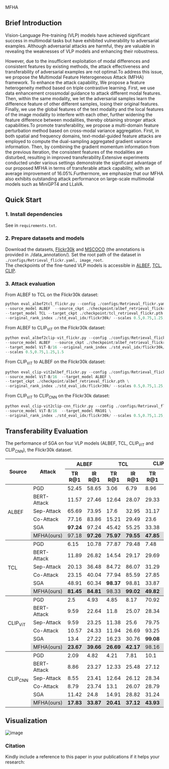 MFHA



## Brief Introduction
Vision-Language Pre-training (VLP) models have achieved significant success in multimodal tasks but have exhibited vulnerability to adversarial examples. Although adversarial attacks are harmful, they are valuable in revealing the weaknesses of VLP models and enhancing their robustness. 

However, due to the insufficient exploitation of modal differences and consistent features by existing methods, the attack effectiveness and transferability of adversarial examples are not optimal.To address this issue, we propose the Multimodal Feature Heterogeneous Attack (MFHA) framework. To enhance the attack capability, We propose a feature heterogeneity method based on triple contrastive learning. First, we use data enhancement crossmodal guidance to attack different modal features. Then, within the same modality, we let the adversarial samples learn the difference feature of other different samples, losing their original  features. Finally, we use the global features of the text modality and the local features of the image modality to interfere with each other, further widening the feature difference between modalities, thereby obtaining stronger attack capabilities.To promote transferability, we propose a multi-domain feature perturbation method based on cross-modal variance aggregation. First, in both spatial and frequency domains, text-modal-guided feature attacks are employed to compute the dual-sampling aggregated gradient variance information. Then, by combining the gradient momentum information from the previous iteration, the consistent features of the modalities are disturbed, resulting in improved transferability.Extensive experiments conducted under various settings demonstrate the significant advantage of our proposed MFHA in terms of transferable attack capability, with an average improvement of 16.05\%.Furthermore, we emphasize that our MFHA also exhibits outstanding attack performance on large-scale multimodal models such as MiniGPT4 and LLaVA.

## Quick Start 
### 1. Install dependencies
See in `requirements.txt`.

### 2. Prepare datasets and models
Download the datasets, [Flickr30k](https://shannon.cs.illinois.edu/DenotationGraph/) and [MSCOCO](https://cocodataset.org/#home) (the annotations is provided in ./data_annotation/). Set the root path of the dataset in `./configs/Retrieval_flickr.yaml, image_root`.  
The checkpoints of the fine-tuned VLP models is accessible in [ALBEF](https://github.com/salesforce/ALBEF), [TCL](https://github.com/uta-smile/TCL), [CLIP](https://huggingface.co/openai/clip-vit-base-patch16).

### 3. Attack evaluation
From ALBEF to TCL on the Flickr30k dataset:
```python
python eval_albef2tcl_flickr.py --config ./configs/Retrieval_flickr.yaml \
--source_model ALBEF  --source_ckpt ./checkpoint/albef_retrieval_flickr.pth \
--target_model TCL --target_ckpt ./checkpoint/tcl_retrieval_flickr.pth \
--original_rank_index ./std_eval_idx/flickr30k/ --scales 0.5,0.75,1.25,1.5
```

From ALBEF to CLIP<sub>ViT</sub> on the Flickr30k dataset:
```python
python eval_albef2clip-vit_flickr.py --config ./configs/Retrieval_flickr.yaml \
--source_model ALBEF  --source_ckpt ./checkpoint/albef_retrieval_flickr.pth \
--target_model ViT-B/16 --original_rank_index ./std_eval_idx/flickr30k/ \
--scales 0.5,0.75,1.25,1.5
```

From CLIP<sub>ViT</sub> to ALBEF on the Flickr30k dataset:
```python
python eval_clip-vit2albef_flickr.py --config ./configs/Retrieval_flickr.yaml \
--source_model ViT-B/16  --target_model ALBEF \
--target_ckpt ./checkpoint/albef_retrieval_flickr.pth \
--original_rank_index ./std_eval_idx/flickr30k/ --scales 0.5,0.75,1.25,1.5
```

From CLIP<sub>ViT</sub> to CLIP<sub>CNN</sub> on the Flickr30k dataset:
```python
python eval_clip-vit2clip-cnn_flickr.py --config ./configs/Retrieval_flickr.yaml \
--source_model ViT-B/16  --target_model RN101 \
--original_rank_index ./std_eval_idx/flickr30k/ --scales 0.5,0.75,1.25,1.5
```


## Transferability Evaluation
The performance of SGA on four VLP models (ALBEF, TCL, CLIP<sub>ViT</sub> and CLIP<sub>CNN</sub>), the Flickr30k dataset.

<table style="border-collapse: collapse; width: 100%;"> <thead> <tr><th rowspan="2">Source</th><th rowspan="2">Attack</th><th colspan="2">ALBEF</th><th colspan="2">TCL</th><th colspan="2">CLIP<sub>ViT</sub></th><th colspan="2">CLIP<sub>CNN</sub></th></tr> <tr><th>TR R@1</th><th>IR R@1</th><th>TR R@1</th><th>IR R@1</th><th>TR R@1</th><th>IR R@1</th><th>TR R@1</th><th>IR R@1</th></tr> </thead> <tbody> <!-- ALBEF --> <tr><td rowspan="6">ALBEF</td><td>PGD</td><td>52.45</td><td>58.65</td><td>3.06</td><td>6.79</td><td>8.96</td><td>13.21</td><td>10.34</td><td>14.65</td></tr> <tr><td>BERT-Attack</td><td>11.57</td><td>27.46</td><td>12.64</td><td>28.07</td><td>29.33</td><td>43.17</td><td>32.69</td><td>46.11</td></tr> <tr><td>Sep-Attack</td><td>65.69</td><td>73.95</td><td>17.6</td><td>32.95</td><td>31.17</td><td>45.23</td><td>32.82</td><td>45.49</td></tr> <tr><td>Co-Attack</td><td>77.16</td><td>83.86</td><td>15.21</td><td>29.49</td><td>23.6</td><td>36.48</td><td>25.12</td><td>38.89</td></tr> <tr><td>SGA</td><td><strong>97.24</strong></td><td>97.24</td><td>45.42</td><td>55.25</td><td>33.38</td><td>44.16</td><td>34.93</td><td>46.57</td></tr> <tr style="background-color: #DDDDDD;"><td>MFHA(ours)</td><td>97.18</td><td><strong>97.26</strong></td><td><strong>75.97</strong></td><td><strong>79.55</strong></td><td><strong>47.85</strong></td><td><strong>59.86</strong></td><td><strong>54.32</strong></td><td><strong>66.53</strong></td></tr> </tbody> <tbody> <!-- TCL --> <tr><td rowspan="6">TCL</td><td>PGD</td><td>6.15</td><td>10.78</td><td>77.87</td><td>79.48</td><td>7.48</td><td>13.72</td><td>10.34</td><td>15.33</td></tr> <tr><td>BERT-Attack</td><td>11.89</td><td>26.82</td><td>14.54</td><td>29.17</td><td>29.69</td><td>44.49</td><td>33.46</td><td>46.07</td></tr> <tr><td>Sep-Attack</td><td>20.13</td><td>36.48</td><td>84.72</td><td>86.07</td><td>31.29</td><td>44.65</td><td>33.33</td><td>45.8</td></tr> <tr><td>Co-Attack</td><td>23.15</td><td>40.04</td><td>77.94</td><td>85.59</td><td>27.85</td><td>41.19</td><td>30.74</td><td>44.11</td></tr> <tr><td>SGA</td><td>48.91</td><td>60.34</td><td><strong>98.37</strong></td><td>98.81</td><td>33.87</td><td>44.88</td><td>37.74</td><td>48.3</td></tr> <tr style="background-color: #DDDDDD;"><td>MFHA(ours)</td><td><strong>81.45</strong></td><td><strong>84.81</strong></td><td>98.33</td><td><strong>99.02</strong></td><td><strong>49.82</strong></td><td><strong>61.44</strong></td><td><strong>54.11</strong></td><td><strong>66.72</strong></td></tr> </tbody> <tbody> <!-- CLIP ViT --> <tr><td rowspan="6">CLIP<sub>ViT</sub></td><td>PGD</td><td>2.5</td><td>4.93</td><td>4.85</td><td>8.17</td><td>70.92</td><td>78.61</td><td>5.36</td><td>8.44</td></tr> <tr><td>BERT-Attack</td><td>9.59</td><td>22.64</td><td>11.8</td><td>25.07</td><td>28.34</td><td>39.08</td><td>30.4</td><td>37.43</td></tr> <tr><td>Sep-Attack</td><td>9.59</td><td>23.25</td><td>11.38</td><td>25.6</td><td>79.75</td><td>86.79</td><td>30.78</td><td>39.76</td></tr> <tr><td>Co-Attack</td><td>10.57</td><td>24.33</td><td>11.94</td><td>26.69</td><td>93.25</td><td>95.86</td><td>32.52</td><td>41.82</td></tr> <tr><td>SGA</td><td>13.4</td><td>27.22</td><td>16.23</td><td>30.76</td><td><strong>99.08</strong></td><td><strong>98.94</strong></td><td>38.76</td><td>47.79</td></tr> <tr style="background-color: #DDDDDD;"><td>MFHA(ours)</td><td><strong>23.67</strong></td><td><strong>39.66</strong></td><td><strong>26.69</strong></td><td><strong>42.17</strong></td><td>98.16</td><td>98.52</td><td><strong>58.37</strong></td><td><strong>64.74</strong></td></tr> </tbody> <tbody> <!-- CLIP_CNN --> <tr><td rowspan="6">CLIP<sub>CNN</sub></td><td>PGD</td><td>2.09</td><td>4.82</td><td>4.21</td><td>7.81</td><td>10.1</td><td>6.6</td><td>86.46</td><td>92.25</td></tr> <tr><td>BERT-Attack</td><td>8.86</td><td>23.27</td><td>12.33</td><td>25.48</td><td>27.12</td><td>37.44</td><td>30.4</td><td>40.1</td></tr> <tr><td>Sep-Attack</td><td>8.55</td><td>23.41</td><td>12.64</td><td>26.12</td><td>28.34</td><td>39.43</td><td>91.44</td><td>95.44</td></tr> <tr><td>Co-Attack</td><td>8.79</td><td>23.74</td><td>13.1</td><td>26.07</td><td>28.79</td><td>40.03</td><td>94.76</td><td>96.89</td></tr> <tr><td>SGA</td><td>11.42</td><td>24.8</td><td>14.91</td><td>28.82</td><td>31.24</td><td>42.12</td><td><strong>99.24</strong></td><td><strong>99.49</strong></td></tr> <tr style="background-color: #DDDDDD;"><td>MFHA(ours)</td><td><strong>17.83</strong></td><td><strong>33.87</strong></td><td><strong>20.41</strong></td><td><strong>37.12</strong></td><td><strong>43.93</strong></td><td><strong>58.39</strong></td><td>98.9</td><td>99.29</td></tr> </tbody> </table>

## Visualization

![image](https://github.com/user-attachments/assets/4abf677c-a416-48f5-a090-ebae35d66a99)






### Citation
Kindly include a reference to this paper in your publications if it helps your research:

